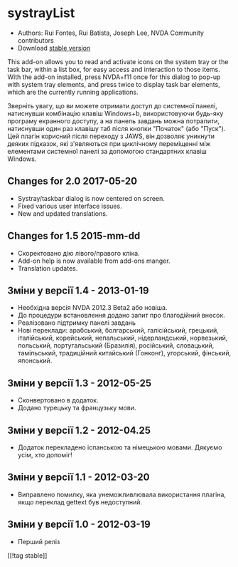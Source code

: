 # systrayList #

*   Authors: Rui Fontes, Rui Batista, Joseph Lee, NVDA Community
    contributors
*   Download [stable version][1]

This add-on allows you to read and activate icons on the system tray or the
task bar, within a list box, for easy access and interaction to those
items. With the add-on installed, press NVDA+f11 once for this dialog to
pop-up with system tray elements, and press twice to display task bar
elements, which are the currently running applications.

Зверніть увагу, що ви можете отримати доступ до системної панелі, натиснувши
комбінацію клавіш Windows+b, використовуючи будь-яку програму екранного
доступу, а на панель завдань можна потрапити, натиснувши один раз клавішу
таб після кнопки "Початок" (або "Пуск"). Цей плагін корисний після переходу
з JAWS, він дозволяє уникнути деяких підказок, які з'являються при
циклічному переміщенні між елементами системної панелі за допомогою
стандартних клавіш Windows.

## Changes for 2.0 2017-05-20 ##

* Systray/taskbar dialog is now centered on screen.
* Fixed various user interface issues.
* New and updated translations.

## Changes for 1.5 2015-mm-dd ##

* Скоректовано дію лівого/правого кліка.
* Add-on help is now available from add-ons manger.
* Translation updates.

## Зміни у версії 1.4 - 2013-01-19 ##

* Необхідна версія NVDA 2012.3 Beta2 або новіша.
* До процедури встановлення додано запит про благодійний внесок.
* Реалізовано підтримку панелі завдань
* Нові переклади: арабський, болгарський,  галісійський, грецький,
  італійський, корейський, непальський, нідерландський, норвезький,
  польський, португальський (Бразилія), російський, словацький, тамільський,
  традиційний китайський (Гонконг), угорський, фінський, японський.

## Зміни у версії 1.3 - 2012-05-25 ##

* Сконвертовано в додаток.
* Додано турецьку та французьку мови.

## Зміни у версії 1.2 - 2012-04.25 ##

* Додаток перекладено іспанською та німецькою мовами. Дякуємо усім, хто
  допоміг!

## Зміни у версії 1.1 - 2012-03-20 ##

* Виправлено помилку, яка унеможливлювала використання плагіна, якщо
  переклад gettext був недоступний.

## Зміни у версії 1.0 - 2012-03-19 ##

* Перший реліз

[[!tag stable]]

[1]: https://addons.nvda-project.org/files/get.php?file=st
